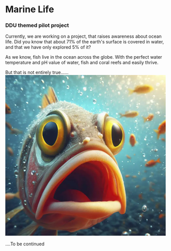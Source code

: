 # Marine Life
### DDU themed pilot project
Currently, we are working on a project, 
that raises awareness about ocean life. 
Did you know that about 71% of the earth's surface is covered in water, 
and that we have only explored 5% of it? 

As we know, 
fish live in the ocean across the globe. 
With the perfect water temperature and pH value of water, 
fish and coral reefs and easily thrive. 

But that is not entirely true......
![surprised fish](assets/articleImages/fishSuprised.webp)

....To be continued